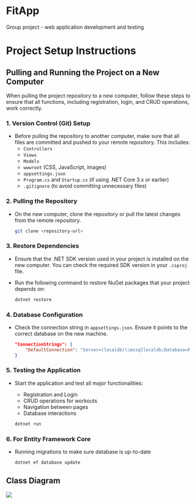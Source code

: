 # FitApp
 Group project - web application development and testing
# Project Setup Instructions

## Pulling and Running the Project on a New Computer

When pulling the project repository to a new computer, follow these steps to ensure that all functions, including registration, login, and CRUD operations, work correctly.

### 1. Version Control (Git) Setup

- Before pulling the repository to another computer, make sure that all files are committed and pushed to your remote repository. This includes:
  - `Controllers`
  - `Views`
  - `Models`
  - `wwwroot` (CSS, JavaScript, images)
  - `appsettings.json`
  - `Program.cs` and `Startup.cs` (if using .NET Core 3.x or earlier)
  - `.gitignore` (to avoid committing unnecessary files)

### 2. Pulling the Repository

- On the new computer, clone the repository or pull the latest changes from the remote repository.

  ```bash
  git clone <repository-url>

### 3. Restore Dependencies

- Ensure that the .NET SDK version used in your project is installed on the new computer. You can check the required SDK version in your `.csproj` file.
  
- Run the following command to restore NuGet packages that your project depends on:

  ```bash
  dotnet restore

### 4. Database Configuration

- Check the connection string in `appsettings.json`. Ensure it points to the correct database on the new machine.

  ```json
  "ConnectionStrings": {
      "DefaultConnection": "Server=(localdb)\\mssqllocaldb;Database=FitAppDb;Trusted_Connection=True;MultipleActiveResultSets=true"
  }

### 5. Testing the Application

- Start the application and test all major functionalities:
  
  - Registration and Login
  - CRUD operations for workouts
  - Navigation between pages
  - Database interactions

  ```bash
  dotnet run

### 6. For Entity Framework Core

- Running migrations to make sure database is up-to-date
  ```bash
  dotnet ef database update
## Class Diagram
![](ClassDiagram/Fithub-UMLClassDiagram.jpg)


